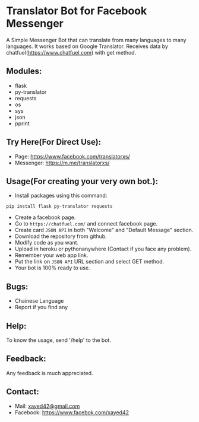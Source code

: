 # Translator Bot for Facebook Messenger

A Simple Messenger Bot that can translate from many languages to many languages. It works based on Google Translator. 
Receives data by chatfuel(https://www.chatfuel.com) with get method.

## Modules:
  * flask
  * py-translator
  * requests
  * os
  * sys
  * json
  * pprint

## Try Here(For Direct Use):
  * Page: https://www.facebook.com/translatorxs/
  * Messenger: https://m.me/translatorxs/

## Usage(For creating your very own bot.):
  * Install packages using this command:
  ```
  pip install flask py-translator requests
  ```
  * Create a facebook page.
  * Go to `https://chatfuel.com/` and connect facebook page.
  * Create card `JSON API` in both "Welcome" and "Default Message" section.
  * Download the repository from github.
  * Modify code as you want.
  * Upload in heroku or pythonanywhere (Contact if you face any problem).
  * Remember your web app link.
  * Put the link on `JSON API` URL section and select GET method.
  * Your bot is 100% ready to use.
 
 ## Bugs:
  * Chainese Language
  * Report if you find any
 
## Help:
To know the usage, send '/help' to the bot.

## Feedback:
Any feedback is much appreciated.

## Contact:
  * Mail: xayed42@gmail.com
  * Facebook: https://www.facebok.com/xayed42
